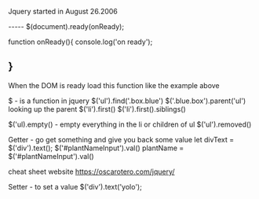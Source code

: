 Jquery started in August 26.2006

----- $(document).ready(onReady);

function onReady(){
console.log('on ready');
    
}
------
When the DOM is ready load this function like the example above


$ - is a function in jquery
$('ul').find('.box.blue')
$('.blue.box').parent('ul') looking up the parent 
$('li').first() 
$('li').first().siblings()

$('ul).empty()  - empty everything in the li or children of ul
$('ul').removed()

Getter - go get something and give you back some value
let divText = $('div').text();
$('#plantNameInput').val()
plantName = $('#plantNameInput').val()

cheat sheet website https://oscarotero.com/jquery/


Setter - to set a value
$('div').text('yolo');
